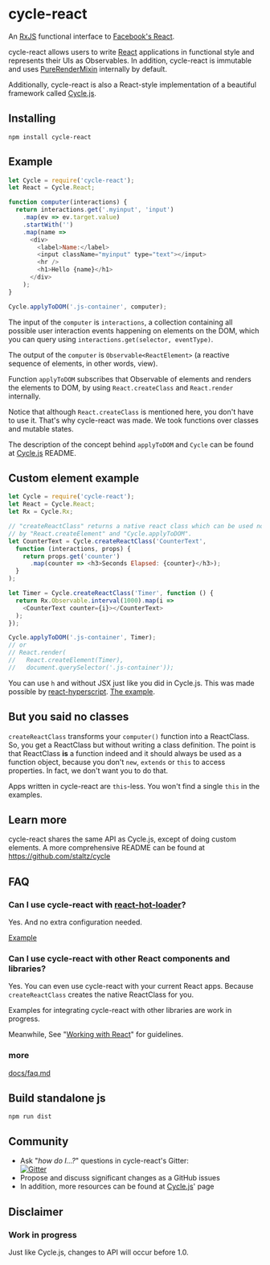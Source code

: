 # cycle-react

An [RxJS](https://github.com/Reactive-Extensions/RxJS) functional interface
to [Facebook's React](http://facebook.github.io/react/).

cycle-react allows users to write [React](https://github.com/facebook/react)
applications in functional style and represents their UIs as Observables.
In addition, cycle-react is immutable and uses
[PureRenderMixin](https://facebook.github.io/react/docs/pure-render-mixin.html)
internally by default.

Additionally, cycle-react is also a React-style implementation of a beautiful
framework called [Cycle.js](https://github.com/staltz/cycle).

## Installing

```
npm install cycle-react
```

## Example

```js
let Cycle = require('cycle-react');
let React = Cycle.React;

function computer(interactions) {
  return interactions.get('.myinput', 'input')
    .map(ev => ev.target.value)
    .startWith('')
    .map(name =>
      <div>
        <label>Name:</label>
        <input className="myinput" type="text"></input>
        <hr />
        <h1>Hello {name}</h1>
      </div>
    );
}

Cycle.applyToDOM('.js-container', computer);
```

The input of the `computer` is `interactions`, a collection containing all
possible user interaction events happening on elements on the DOM, which you
can query using `interactions.get(selector, eventType)`.

The output of the `computer` is `Observable<ReactElement>`
(a reactive sequence of elements, in other words, view).

Function `applyToDOM` subscribes that Observable of elements and renders the
elements to DOM, by using `React.createClass` and `React.render` internally.

Notice that although `React.createClass` is mentioned here, you don't have to
use it. That's why cycle-react was made. We took functions over classes
and mutable states.

The description of the concept behind `applyToDOM` and `Cycle` can be found at
[Cycle.js](https://github.com/staltz/cycle) README.

## Custom element example

```js
let Cycle = require('cycle-react');
let React = Cycle.React;
let Rx = Cycle.Rx;

// "createReactClass" returns a native react class which can be used normally
// by "React.createElement" and "Cycle.applyToDOM".
let CounterText = Cycle.createReactClass('CounterText',
  function (interactions, props) {
    return props.get('counter')
      .map(counter => <h3>Seconds Elapsed: {counter}</h3>);
  }
);

let Timer = Cycle.createReactClass('Timer', function () {
  return Rx.Observable.interval(1000).map(i =>
    <CounterText counter={i}></CounterText>
  );
});

Cycle.applyToDOM('.js-container', Timer);
// or
// React.render(
//   React.createElement(Timer),
//   document.querySelector('.js-container'));
```

You can use `h` and without JSX just like you did in Cycle.js.
This was made possible by
[react-hyperscript](https://github.com/mlmorg/react-hyperscript).
[The example](https://github.com/pH200/cycle-react/blob/master/examples/timer/timer.js).

## But you said no classes

`createReactClass` transforms your `computer()` function into a ReactClass. So,
you get a ReactClass but without writing a class definition. The point is that
ReactClass **is** a function indeed and it should always be used as a
function object, because you don't `new`, `extends` or `this` to access
properties. In fact, we don't want you to do that.

Apps written in cycle-react are `this`-less. You won't find a single `this`
in the examples.

## Learn more

cycle-react shares the same API as Cycle.js, except of doing custom elements.
A more comprehensive README can be found at
https://github.com/staltz/cycle

## FAQ

### Can I use cycle-react with [react-hot-loader](https://github.com/gaearon/react-hot-loader)?

Yes. And no extra configuration needed.

[Example](https://github.com/cycle-react-examples/react-hot-boilerplate)

### Can I use cycle-react with other React components and libraries?

Yes. You can even use cycle-react with your current React apps. Because
`createReactClass` creates the native ReactClass for you.

Examples for integrating cycle-react with other libraries are work in progress.

Meanwhile, See
"[Working with React](https://github.com/pH200/cycle-react/blob/master/docs/working-with-react.md)"
for guidelines.

### more

[docs/faq.md](https://github.com/pH200/cycle-react/blob/master/docs/faq.md)

## Build standalone js

```
npm run dist
```

## Community

* Ask "_how do I...?_" questions in cycle-react's Gitter: <br/>
[![Gitter](https://badges.gitter.im/Join%20Chat.svg)](https://gitter.im/pH200/cycle-react?utm_source=badge&utm_medium=badge&utm_campaign=pr-badge)
* Propose and discuss significant changes as a GitHub issues
* In addition, more resources can be found at
[Cycle.js](https://github.com/staltz/cycle)' page

## Disclaimer

### Work in progress

Just like Cycle.js, changes to API will occur before 1.0.
